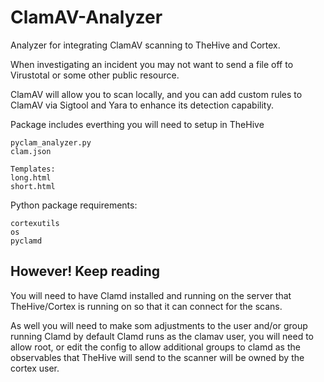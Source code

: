 # ClamAV-Analyzer

Analyzer for integrating ClamAV scanning to TheHive and Cortex.

When investigating an incident you may not want to send a file off to Virustotal or some other public resource.

ClamAV will allow you to scan locally, and you can add custom rules to ClamAV via Sigtool and Yara to enhance its detection capability.

Package includes everthing you will need to setup in TheHive

	pyclam_analyzer.py
	clam.json

	Templates:
	long.html
	short.html

Python package requirements:

	cortexutils
	os
	pyclamd

## However! Keep reading

You  will need to have Clamd installed and running on the server that TheHive/Cortex is running on so that it can connect for the scans.

As well you will need to make som adjustments to the user and/or group running Clamd by default Clamd runs as the clamav user, you will need to allow root, or edit the config to allow additional groups to clamd as the observables that TheHive will send to the scanner will be owned by the cortex user.
